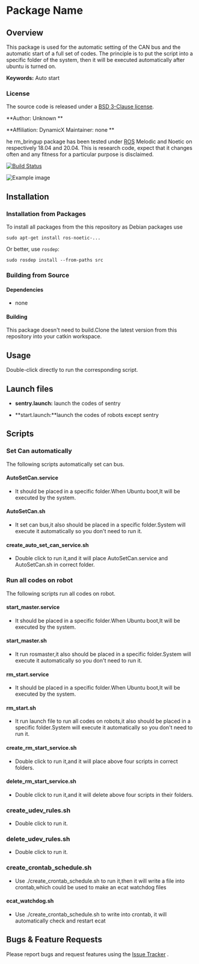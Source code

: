 # Package Name

## Overview

This package is used for the automatic setting of the CAN bus and the automatic start of a full set of codes. The principle is to put the script into a specific folder of the system, then it will be executed automatically after ubuntu is turned on.

**Keywords:** Auto start

### License

The source code is released under a [BSD 3-Clause license](LICENSE).

**Author: Unknown  **

**Affiliation: DynamicX
Maintainer: none **

he rm_bringup package has been tested under [ROS] Melodic and Noetic on respectively 18.04 and 20.04. This is research
code, expect that it changes often and any fitness for a particular purpose is disclaimed.

[![Build Status](http://rsl-ci.ethz.ch/buildStatus/icon?job=ros_best_practices)](http://rsl-ci.ethz.ch/job/ros_best_practices/)

![Example image](doc/example.jpg)

[comment]: <> "### Publications"

[comment]: <> "If you use this work in an academic context, please cite the following publication&#40;s&#41;:"

[comment]: <> "* P. Fankhauser, M. Bloesch, C. Gehring, M. Hutter, and R. Siegwart: **PAPER TITLE**. IEEE/RSJ International Conference"

[comment]: <> "  on Intelligent Robots and Systems &#40;IROS&#41;, 2015. &#40;[PDF]&#40;http://dx.doi.org/10.3929/ethz-a-010173654&#41;&#41;"

[comment]: <> "        @inproceedings{Fankhauser2015,"

[comment]: <> "            author = {Fankhauser, P\'{e}ter and Hutter, Marco},"

[comment]: <> "            booktitle = {IEEE/RSJ International Conference on Intelligent Robots and Systems &#40;IROS&#41;},"

[comment]: <> "            title = {{PAPER TITLE}},"

[comment]: <> "            publisher = {IEEE},"

[comment]: <> "            year = {2015}"

[comment]: <> "        }"

## Installation

### Installation from Packages

To install all packages from the this repository as Debian packages use

    sudo apt-get install ros-noetic-...

Or better, use `rosdep`:

	sudo rosdep install --from-paths src

### Building from Source

#### Dependencies

- none

#### Building

This package doesn't need to build.Clone the latest version from this repository into your catkin workspace.

## Usage

Double-click directly to run the corresponding script.

## Launch files

* **sentry.launch:** launch the codes of sentry

* **start.launch:**launch the codes of robots except sentry

## Scripts

### Set Can automatically

The following scripts automatically set can bus.

#### AutoSetCan.service

* It should be placed in a specific folder.When Ubuntu boot,It will be executed by the system.

#### AutoSetCan.sh

- It set can bus,it also should be placed in a specific folder.System will execute it automatically so you  don't need to run it.

#### create_auto_set_can_service.sh

* Double click to run it,and it will place AutoSetCan.service and AutoSetCan.sh in correct folder.

### Run all  codes on robot

The following scripts run all codes on  robot.

#### start_master.service

- It should be placed in a specific folder.When Ubuntu boot,It will be executed by the system.

#### start_master.sh

- It run rosmaster,it also should be placed in a specific folder.System will execute it automatically so you  don't need to run it.

#### rm_start.service

- It should be placed in a specific folder.When Ubuntu boot,It will be executed by the system.

#### rm_start.sh

- It run launch file to run all codes on robots,it also should be placed in a specific folder.System will execute it automatically so you  don't need to run it.

#### create_rm_start_service.sh

- Double click to run it,and it will place above four scripts in correct folders.

#### delete_rm_start_service.sh

- Double click to run it,and it will delete above four scripts in their folders.

### create_udev_rules.sh

- Double click to run it.

### delete_udev_rules.sh

- Double click to run it.

### create_crontab_schedule.sh
- Use ./create_crontab_schedule.sh to run it,then it will write a file into crontab,which could be used to make an ecat watchdog files

#### ecat_watchdog.sh
- Use ./create_crontab_schedule.sh to write into crontab, it will automatically check and restart ecat

## Bugs & Feature Requests

Please report bugs and request features using the [Issue Tracker](https://github.com/gdut-dynamic-x/rm_template/issues)
.


[ROS]: http://www.ros.org

[rviz]: http://wiki.ros.org/rviz

[Eigen]: http://eigen.tuxfamily.org

[std_srvs/Trigger]: http://docs.ros.org/api/std_srvs/html/srv/Trigger.html

[sensor_msgs/Temperature]: http://docs.ros.org/api/sensor_msgs/html/msg/Temperature.html

